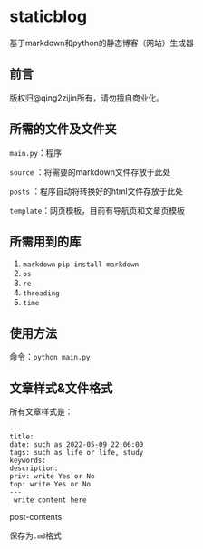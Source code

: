 # staticblog
基于markdown和python的静态博客（网站）生成器

## 前言
版权归@qing2zijin所有，请勿擅自商业化。

## 所需的文件及文件夹
`main.py`：程序

`source` ：将需要的markdown文件存放于此处

`posts` ：程序自动将转换好的html文件存放于此处

`template`：网页模板，目前有导航页和文章页模板

## 所需用到的库

1. `markdown` `pip install markdown`
2. `os`
3. `re`
4. `threading`
5. `time`

## 使用方法
命令：`python main.py`

## 文章样式&文件格式
所有文章样式是：
```
---
title:
date: such as 2022-05-09 22:06:00
tags: such as life or life, study
keywords:
description:
priv: write Yes or No
top: write Yes or No
---
 write content here
```
post-contents

保存为`.md`格式
